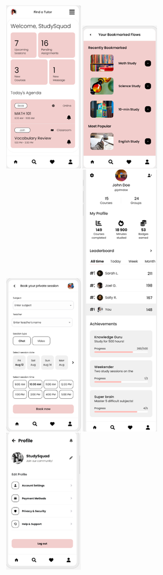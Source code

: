 <img src="home.png" alt="Image Description" width="200"/>      <img src="bookmarks.png" alt="Image Description" width="200"/>      <img src="bookSession.png" alt="Image Description" width="200"/>      <img src="profile.png" alt="Image Description" width="200"/>      <img src="settings.png" alt="Image Description" width="200"/>    
